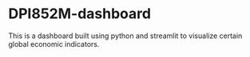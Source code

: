 # DPI852M-dashboard

This is a dashboard built using python and streamlit to visualize certain global economic indicators.
